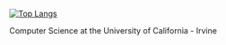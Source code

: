 [![Top Langs](https://github-readme-stats.vercel.app/api/top-langs/?username=Ascent817)](https://github.com/anuraghazra/github-readme-stats)

Computer Science at the University of California - Irvine
